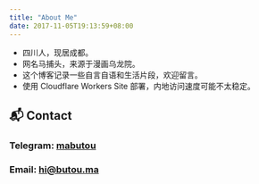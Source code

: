```yaml
---
title: "About Me"
date: 2017-11-05T19:13:59+08:00
---
```


- 四川人，现居成都。
- 网名马捕头，来源于漫画乌龙院。
- 这个博客记录一些自言自语和生活片段，欢迎留言。
- 使用 Cloudflare Workers Site 部署，内地访问速度可能不太稳定。
## 📬 Contact
### Telegram: [mabutou](https://t.me/mabutou)  
### Email: [hi@butou.ma](mailto:hi@butou.ma)